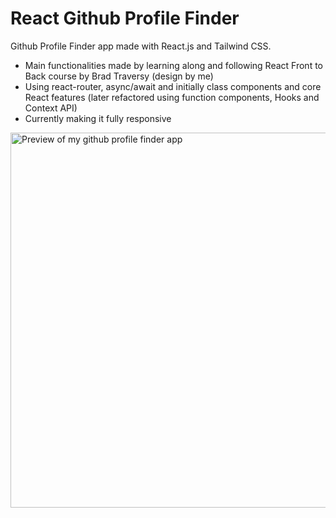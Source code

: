 # React Github Profile Finder

Github Profile Finder app made with React.js and Tailwind CSS.
- Main functionalities made by learning along and following React Front to Back course by Brad Traversy (design by me)
- Using react-router, async/await and initially class components and core React features (later refactored using function components, Hooks and Context API)
- Currently making it fully responsive

<a href="https://kr-github-profile-finder.netlify.app target='_blank'"><img width='600px' src="https://i.imgur.com/lY4psRr.png" alt="Preview of my github profile finder app" /></a>

